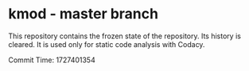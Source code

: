 # kmod - master branch

This repository contains the frozen state of the repository.
Its history is cleared. It is used only for static code
analysis with Codacy.

Commit Time: 1727401354